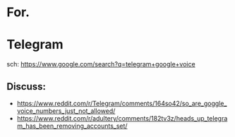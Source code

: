 # For.
# Telegram
sch: https://www.google.com/search?q=telegram+google+voice

## Discuss:
- https://www.reddit.com/r/Telegram/comments/164so42/so_are_goggle_voice_numbers_just_not_allowed/
- https://www.reddit.com/r/adultery/comments/182tv3z/heads_up_telegram_has_been_removing_accounts_set/
